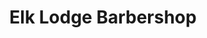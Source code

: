 ---
title: "Elk Lodge Barbershop"
url: /colorado-springs/elk-lodge-barbershop/
shop: hairdresser
---